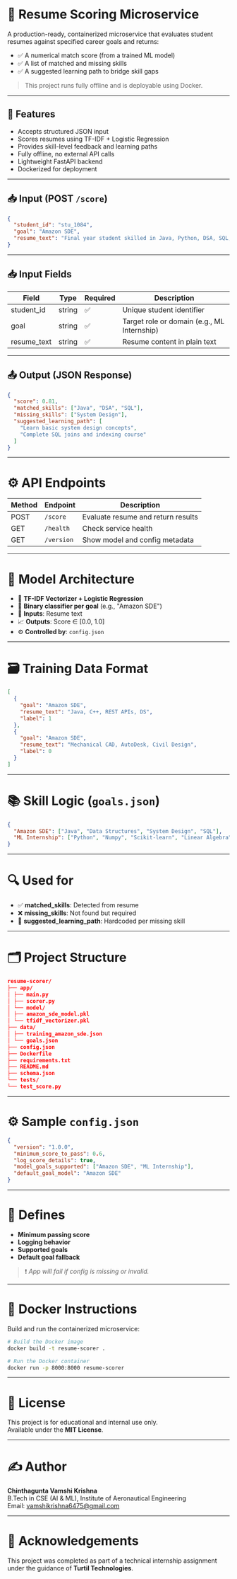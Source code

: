 # 🧠 Resume Scoring Microservice

A production-ready, containerized microservice that evaluates student resumes against specified career goals and returns:
- ✅ A numerical match score (from a trained ML model)
- ✅ A list of matched and missing skills
- ✅ A suggested learning path to bridge skill gaps

> This project runs fully offline and is deployable using Docker.

---

## 🚀 Features

- Accepts structured JSON input
- Scores resumes using TF-IDF + Logistic Regression
- Provides skill-level feedback and learning paths
- Fully offline, no external API calls
- Lightweight FastAPI backend
- Dockerized for deployment

---

## 📥 Input (POST `/score`)

```json
{
  "student_id": "stu_1084",
  "goal": "Amazon SDE",
  "resume_text": "Final year student skilled in Java, Python, DSA, SQL, REST APIs..."
}
```
---
## 📥 Input Fields

| Field        | Type   | Required | Description                          |
|--------------|--------|----------|--------------------------------------|
| student_id   | string | ✅        | Unique student identifier            |
| goal         | string | ✅        | Target role or domain (e.g., ML Internship) |
| resume_text  | string | ✅        | Resume content in plain text         |

---

## 📤 Output (JSON Response)

```json
{
  "score": 0.81,
  "matched_skills": ["Java", "DSA", "SQL"],
  "missing_skills": ["System Design"],
  "suggested_learning_path": [
    "Learn basic system design concepts",
    "Complete SQL joins and indexing course"
  ]
}
```
---
# ⚙️ API Endpoints

| Method | Endpoint    | Description                       |
|--------|-------------|-----------------------------------|
| POST   | `/score`    | Evaluate resume and return results|
| GET    | `/health`   | Check service health              |
| GET    | `/version`  | Show model and config metadata    |

---

# 🧠 Model Architecture

- 🔢 **TF-IDF Vectorizer + Logistic Regression**
- 📌 **Binary classifier per goal** (e.g., "Amazon SDE")
- 🎯 **Inputs**: Resume text
- 📈 **Outputs**: Score ∈ [0.0, 1.0]
- ⚙️ **Controlled by**: `config.json`
---
# 🗃️ Training Data Format

```json
[
  {
    "goal": "Amazon SDE",
    "resume_text": "Java, C++, REST APIs, DS",
    "label": 1
  },
  {
    "goal": "Amazon SDE",
    "resume_text": "Mechanical CAD, AutoDesk, Civil Design",
    "label": 0
  }
]
```
---
# 📚 Skill Logic (`goals.json`)

```json
{
  "Amazon SDE": ["Java", "Data Structures", "System Design", "SQL"],
  "ML Internship": ["Python", "Numpy", "Scikit-learn", "Linear Algebra"]
}
```
---
# 🔍 Used for

- ✅ **matched_skills**: Detected from resume  
- ❌ **missing_skills**: Not found but required  
- 📘 **suggested_learning_path**: Hardcoded per missing skill  
---
# 🗂️ Project Structure
```json
resume-scorer/
├── app/
│ ├── main.py
│ ├── scorer.py
│ └── model/
│ ├── amazon_sde_model.pkl
│ └── tfidf_vectorizer.pkl
├── data/
│ ├── training_amazon_sde.json
│ └── goals.json
├── config.json
├── Dockerfile
├── requirements.txt
├── README.md
├── schema.json
└── tests/
└── test_score.py
```
---
# ⚙️ Sample `config.json`

```json
{
  "version": "1.0.0",
  "minimum_score_to_pass": 0.6,
  "log_score_details": true,
  "model_goals_supported": ["Amazon SDE", "ML Internship"],
  "default_goal_model": "Amazon SDE"
}
```
---
# 🔎 Defines

- **Minimum passing score**
- **Logging behavior**
- **Supported goals**
- **Default goal fallback**

> ❗ *App will fail if config is missing or invalid.*
---
# 🐳 Docker Instructions

Build and run the containerized microservice:

```bash
# Build the Docker image
docker build -t resume-scorer .

# Run the Docker container
docker run -p 8000:8000 resume-scorer
```
---
# 📄 License

This project is for educational and internal use only.  
Available under the **MIT License**.

---

# ✍️ Author

**Chinthagunta Vamshi Krishna**  
B.Tech in CSE (AI & ML), 
Institute of Aeronautical Engineering  
Email: vamshikrishna6475@gmail.com

---

# 🙌 Acknowledgements

This project was completed as part of a technical internship assignment under the guidance of **Turtil Technologies**.
